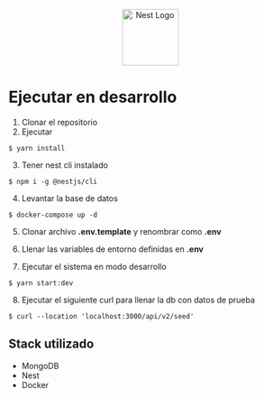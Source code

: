 <p align="center">
  <a href="http://nestjs.com/" target="blank"><img src="https://nestjs.com/img/logo-small.svg" width="100" alt="Nest Logo" /></a>
</p>

# Ejecutar en desarrollo

1. Clonar el repositorio
2. Ejecutar
```
$ yarn install
```
3. Tener nest cli instalado
```
$ npm i -g @nestjs/cli
```
4. Levantar la base de datos
```
$ docker-compose up -d
```
5. Clonar archivo __.env.template__ y renombrar como __.env__

6. Llenar las variables de entorno definidas en __.env__

7. Ejecutar el sistema en modo desarrollo
```
$ yarn start:dev
```
8. Ejecutar el siguiente curl para llenar la db con datos de prueba
```
$ curl --location 'localhost:3000/api/v2/seed'
```


## Stack utilizado
* MongoDB
* Nest
* Docker

